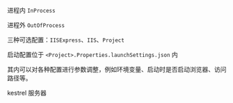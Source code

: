 进程内 `InProcess`

进程外 `OutOfProcess`



三种可选配置：`IISExpress`、`IIS`、`Project`

启动配置位于 `<Project>.Properties.launchSettings.json` 内

其内可以对各种配置进行参数调整，例如环境变量、启动时是否启动浏览器、访问路径等。



kestrel 服务器